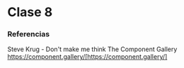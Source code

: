 # Clase 8 #

### Referencias ###
Steve Krug - Don't make me think
The Component Gallery https://component.gallery/[https://component.gallery/]

